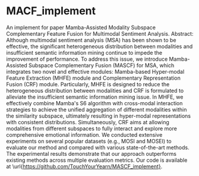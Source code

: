 # MACF_implement
An implement for paper Mamba-Assisted Modality Subspace Complementary Feature Fusion  for Multimodal Sentiment Analysis. 
Abstract: Although multimodal sentiment analysis (MSA) has been shown to be effective, the significant heterogeneous distribution between modalities and insufficient semantic information mining continue to impede the improvement of performance. To address this issue, we introduce Mamba-Assisted Subspace Complementary Fusion (MASCF) for MSA, which integrates two novel and effective modules: Mamba-based Hyper-modal Feature Extraction (MHFE) module and Complementary Representation Fusion (CRF) module. Particularly, MHFE is designed to reduce the heterogeneous distribution between modalities and CRF is formulated to alleviate the insufficient semantic information mining issue. In MHFE, we effectively combine Mamba's S6 algorithm with cross-modal interaction strategies to achieve the unified aggregation of different modalities within the similarity subspace, ultimately resulting in hyper-modal representations with consistent distributions. Simultaneously, CRF aims at allowing modalities from different subspaces to fully interact and explore more comprehensive emotional information. We conducted extensive experiments on several popular datasets (e.g., MOSI and MOSEI) to evaluate our method and compared with various state-of-the-art methods. The experimental results demonstrate that our approach outperforms existing methods across multiple evaluation metrics. Our code is available at \url{https://github.com/TouchYourYearn/MASCF_implement}.
